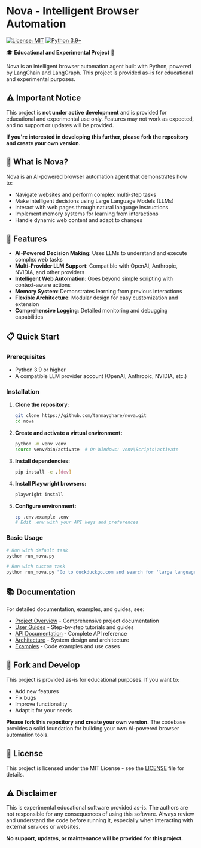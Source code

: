 # Nova - Intelligent Browser Automation

[![License: MIT](https://img.shields.io/badge/License-MIT-yellow.svg)](https://opensource.org/licenses/MIT)
[![Python 3.9+](https://img.shields.io/badge/python-3.9+-blue.svg)](https://www.python.org/downloads/)

🎓 **Educational and Experimental Project** 🧪

Nova is an intelligent browser automation agent built with Python, powered by LangChain and LangGraph. This project is provided as-is for educational and experimental purposes.

## ⚠️ Important Notice

This project is **not under active development** and is provided for educational and experimental use only. Features may not work as expected, and no support or updates will be provided. 

**If you're interested in developing this further, please fork the repository and create your own version.**

## 🧪 What is Nova?

Nova is an AI-powered browser automation agent that demonstrates how to:
- Navigate websites and perform complex multi-step tasks
- Make intelligent decisions using Large Language Models (LLMs)
- Interact with web pages through natural language instructions
- Implement memory systems for learning from interactions
- Handle dynamic web content and adapt to changes

## 🚀 Features

- **AI-Powered Decision Making**: Uses LLMs to understand and execute complex web tasks
- **Multi-Provider LLM Support**: Compatible with OpenAI, Anthropic, NVIDIA, and other providers
- **Intelligent Web Automation**: Goes beyond simple scripting with context-aware actions
- **Memory System**: Demonstrates learning from previous interactions
- **Flexible Architecture**: Modular design for easy customization and extension
- **Comprehensive Logging**: Detailed monitoring and debugging capabilities

## 📋 Quick Start

### Prerequisites
- Python 3.9 or higher
- A compatible LLM provider account (OpenAI, Anthropic, NVIDIA, etc.)

### Installation

1. **Clone the repository:**
   ```bash
   git clone https://github.com/tanmayghare/nova.git
   cd nova
   ```

2. **Create and activate a virtual environment:**
   ```bash
   python -m venv venv
   source venv/bin/activate  # On Windows: venv\Scripts\activate
   ```

3. **Install dependencies:**
   ```bash
   pip install -e .[dev]
   ```

4. **Install Playwright browsers:**
   ```bash
   playwright install
   ```

5. **Configure environment:**
   ```bash
   cp .env.example .env
   # Edit .env with your API keys and preferences
   ```

### Basic Usage

```bash
# Run with default task
python run_nova.py

# Run with custom task
python run_nova.py "Go to duckduckgo.com and search for 'large language models'"
```

## 📚 Documentation

For detailed documentation, examples, and guides, see:

- [Project Overview](docs/README.md) - Comprehensive project documentation
- [User Guides](docs/user-guides/) - Step-by-step tutorials and guides
- [API Documentation](docs/api/) - Complete API reference
- [Architecture](docs/architecture/) - System design and architecture
- [Examples](examples/) - Code examples and use cases

## 🍴 Fork and Develop

This project is provided as-is for educational purposes. If you want to:
- Add new features
- Fix bugs
- Improve functionality
- Adapt it for your needs

**Please fork this repository and create your own version.** The codebase provides a solid foundation for building your own AI-powered browser automation tools.

## 📄 License

This project is licensed under the MIT License - see the [LICENSE](LICENSE) file for details.

## ⚠️ Disclaimer

This is experimental educational software provided as-is. The authors are not responsible for any consequences of using this software. Always review and understand the code before running it, especially when interacting with external services or websites.

**No support, updates, or maintenance will be provided for this project.** 